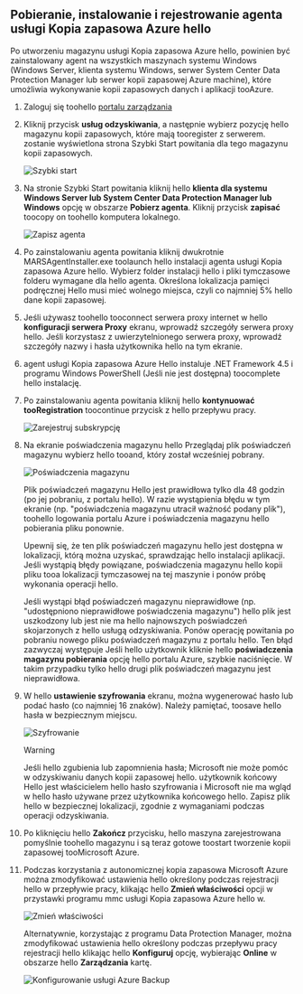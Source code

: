 ## <a name="download-install-and-register-hello-azure-backup-agent"></a>Pobieranie, instalowanie i rejestrowanie agenta usługi Kopia zapasowa Azure hello
Po utworzeniu magazynu usługi Kopia zapasowa Azure hello, powinien być zainstalowany agent na wszystkich maszynach systemu Windows (Windows Server, klienta systemu Windows, serwer System Center Data Protection Manager lub serwer kopii zapasowej Azure machine), które umożliwia wykonywanie kopii zapasowych danych i aplikacji tooAzure.

1. Zaloguj się toohello [portalu zarządzania](https://manage.windowsazure.com/)
2. Kliknij przycisk **usług odzyskiwania**, a następnie wybierz pozycję hello magazynu kopii zapasowych, które mają tooregister z serwerem. zostanie wyświetlona strona Szybki Start powitania dla tego magazynu kopii zapasowych.
   
    ![Szybki start](./media/backup-install-agent/quickstart.png)
3. Na stronie Szybki Start powitania kliknij hello **klienta dla systemu Windows Server lub System Center Data Protection Manager lub Windows** opcję w obszarze **Pobierz agenta**. Kliknij przycisk **zapisać** toocopy on toohello komputera lokalnego.
   
    ![Zapisz agenta](./media/backup-install-agent/agent.png)
4. Po zainstalowaniu agenta powitania kliknij dwukrotnie MARSAgentInstaller.exe toolaunch hello instalacji agenta usługi Kopia zapasowa Azure hello. Wybierz folder instalacji hello i pliki tymczasowe folderu wymagane dla hello agenta. Określona lokalizacja pamięci podręcznej Hello musi mieć wolnego miejsca, czyli co najmniej 5% hello dane kopii zapasowej.
5. Jeśli używasz toohello tooconnect serwera proxy internet w hello **konfiguracji serwera Proxy** ekranu, wprowadź szczegóły serwera proxy hello. Jeśli korzystasz z uwierzytelnionego serwera proxy, wprowadź szczegóły nazwy i hasła użytkownika hello na tym ekranie.
6. agent usługi Kopia zapasowa Azure Hello instaluje .NET Framework 4.5 i programu Windows PowerShell (Jeśli nie jest dostępna) toocomplete hello instalację.
7. Po zainstalowaniu agenta powitania kliknij hello **kontynuować tooRegistration** toocontinue przycisk z hello przepływu pracy.
   
   ![Zarejestruj subskrypcję](./media/backup-install-agent/register.png)
8. Na ekranie poświadczenia magazynu hello Przeglądaj plik poświadczeń magazynu wybierz hello tooand, który został wcześniej pobrany.
   
    ![Poświadczenia magazynu](./media/backup-install-agent/vc.png)
   
    Plik poświadczeń magazynu Hello jest prawidłowa tylko dla 48 godzin (po jej pobraniu, z portalu hello). W razie wystąpienia błędu w tym ekranie (np. "poświadczenia magazynu utracił ważność podany plik"), toohello logowania portalu Azure i poświadczenia magazynu hello pobierania pliku ponownie.
   
    Upewnij się, że ten plik poświadczeń magazynu hello jest dostępna w lokalizacji, którą można uzyskać, sprawdzając hello instalacji aplikacji. Jeśli wystąpią błędy powiązane, poświadczenia magazynu hello kopii pliku tooa lokalizacji tymczasowej na tej maszynie i ponów próbę wykonania operacji hello.
   
    Jeśli wystąpi błąd poświadczeń magazynu nieprawidłowe (np. "udostępniono nieprawidłowe poświadczenia magazynu") hello plik jest uszkodzony lub jest nie ma hello najnowszych poświadczeń skojarzonych z hello usługą odzyskiwania. Ponów operację powitania po pobraniu nowego pliku poświadczeń magazynu z portalu hello. Ten błąd zazwyczaj występuje Jeśli hello użytkownik kliknie hello **poświadczenia magazynu pobierania** opcję hello portalu Azure, szybkie naciśnięcie. W takim przypadku tylko hello drugi plik poświadczeń magazynu jest nieprawidłowa.
9. W hello **ustawienie szyfrowania** ekranu, można wygenerować hasło lub podać hasło (co najmniej 16 znaków). Należy pamiętać, toosave hello hasła w bezpiecznym miejscu.
   
    ![Szyfrowanie](./media/backup-install-agent/encryption.png)
   
   > [!WARNING]
   > Jeśli hello zgubienia lub zapomnienia hasła; Microsoft nie może pomóc w odzyskiwaniu danych kopii zapasowej hello. użytkownik końcowy Hello jest właścicielem hello hasło szyfrowania i Microsoft nie ma wgląd w hello hasło używane przez użytkownika końcowego hello. Zapisz plik hello w bezpiecznej lokalizacji, zgodnie z wymaganiami podczas operacji odzyskiwania.
   > 
   > 
10. Po kliknięciu hello **Zakończ** przycisku, hello maszyna zarejestrowana pomyślnie toohello magazynu i są teraz gotowe toostart tworzenie kopii zapasowej tooMicrosoft Azure.
11. Podczas korzystania z autonomicznej kopia zapasowa Microsoft Azure można zmodyfikować ustawienia hello określony podczas rejestracji hello w przepływie pracy, klikając hello **Zmień właściwości** opcji w przystawki programu mmc usługi Kopia zapasowa Azure hello w.
    
    ![Zmień właściwości](./media/backup-install-agent/change.png)
    
    Alternatywnie, korzystając z programu Data Protection Manager, można zmodyfikować ustawienia hello określony podczas przepływu pracy rejestracji hello klikając hello **Konfiguruj** opcję, wybierając **Online** w obszarze hello **Zarządzania** kartę.
    
    ![Konfigurowanie usługi Azure Backup](./media/backup-install-agent/configure.png)

